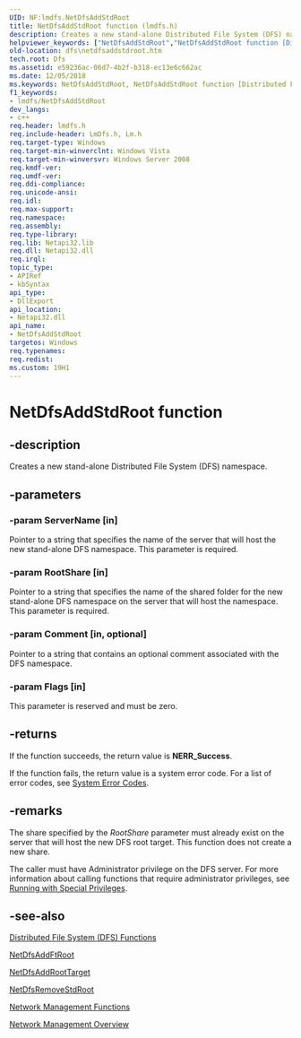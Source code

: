 ```yaml
---
UID: NF:lmdfs.NetDfsAddStdRoot
title: NetDfsAddStdRoot function (lmdfs.h)
description: Creates a new stand-alone Distributed File System (DFS) namespace.
helpviewer_keywords: ["NetDfsAddStdRoot","NetDfsAddStdRoot function [Distributed File System]","_win32_netdfsaddstdroot","dfs.netdfsaddstdroot","fs.netdfsaddstdroot","lmdfs/NetDfsAddStdRoot","netmgmt.netdfsaddstdroot"]
old-location: dfs\netdfsaddstdroot.htm
tech.root: Dfs
ms.assetid: e59236ac-06d7-4b2f-b318-ec13e6c662ac
ms.date: 12/05/2018
ms.keywords: NetDfsAddStdRoot, NetDfsAddStdRoot function [Distributed File System], _win32_netdfsaddstdroot, dfs.netdfsaddstdroot, fs.netdfsaddstdroot, lmdfs/NetDfsAddStdRoot, netmgmt.netdfsaddstdroot
f1_keywords:
- lmdfs/NetDfsAddStdRoot
dev_langs:
- c++
req.header: lmdfs.h
req.include-header: LmDfs.h, Lm.h
req.target-type: Windows
req.target-min-winverclnt: Windows Vista
req.target-min-winversvr: Windows Server 2008
req.kmdf-ver: 
req.umdf-ver: 
req.ddi-compliance: 
req.unicode-ansi: 
req.idl: 
req.max-support: 
req.namespace: 
req.assembly: 
req.type-library: 
req.lib: Netapi32.lib
req.dll: Netapi32.dll
req.irql: 
topic_type:
- APIRef
- kbSyntax
api_type:
- DllExport
api_location:
- Netapi32.dll
api_name:
- NetDfsAddStdRoot
targetos: Windows
req.typenames: 
req.redist: 
ms.custom: 19H1
---
```


# NetDfsAddStdRoot function


## -description


Creates a new stand-alone Distributed File System (DFS) namespace.


## -parameters




### -param ServerName [in]

Pointer to a string that specifies the name of the server that will host the new stand-alone DFS namespace. This parameter is required.


### -param RootShare [in]

Pointer to a string that specifies the name of the shared folder for the new stand-alone DFS namespace on the server that will host the namespace. This parameter is required.


### -param Comment [in, optional]

Pointer to a string that contains an optional comment associated with the DFS namespace.


### -param Flags [in]

This parameter is reserved and must be zero.


## -returns



If the function succeeds, the return value is <b>NERR_Success</b>.

If the function fails, the return value is a system error code. For a list of error codes, see 
<a href="https://docs.microsoft.com/windows/desktop/Debug/system-error-codes">System Error Codes</a>.




## -remarks



The share specified by the <i>RootShare</i> parameter must already exist on the server that will host the new DFS root target. This function does not create a new share.

The caller must have Administrator privilege on the DFS server.  For more information about calling functions that require administrator privileges, see 
    <a href="https://docs.microsoft.com/windows/desktop/SecBP/running-with-special-privileges">Running with Special Privileges</a>.




## -see-also




<a href="https://docs.microsoft.com/previous-versions/windows/desktop/dfs/distributed-file-system-dfs-functions">Distributed File System  (DFS) Functions</a>



<a href="https://docs.microsoft.com/previous-versions/windows/desktop/api/lmdfs/nf-lmdfs-netdfsaddftroot">NetDfsAddFtRoot</a>



<a href="https://docs.microsoft.com/previous-versions/windows/desktop/api/lmdfs/nf-lmdfs-netdfsaddroottarget">NetDfsAddRootTarget</a>



<a href="https://docs.microsoft.com/previous-versions/windows/desktop/api/lmdfs/nf-lmdfs-netdfsremovestdroot">NetDfsRemoveStdRoot</a>



<a href="https://docs.microsoft.com/windows/desktop/NetMgmt/network-management-functions">Network
    Management Functions</a>



<a href="https://docs.microsoft.com/windows/desktop/NetMgmt/network-management">Network Management
    Overview</a>
 

 

